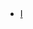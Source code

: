 <!-- ## test note -->

<ul style="margin:0 0 5px;">
  <li><a href="ns_notes.md"><autocolor>I</autocolor></a></li>
</ul>
